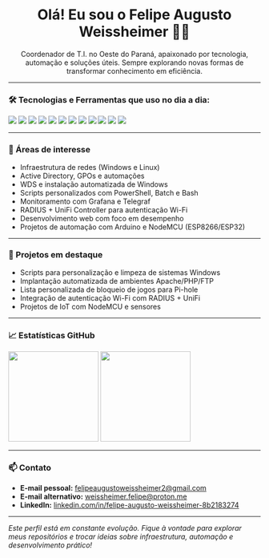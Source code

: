 <!-- Perfil README - Felipe Augusto Weissheimer -->

<h1 align="center">Olá! Eu sou o Felipe Augusto Weissheimer 👨‍💻</h1>

<p align="center">
Coordenador de T.I. no Oeste do Paraná, apaixonado por tecnologia, automação e soluções úteis.  
Sempre explorando novas formas de transformar conhecimento em eficiência.
</p>

---

### 🛠️ Tecnologias e Ferramentas que uso no dia a dia:

<p align="left">
  <img src="https://img.shields.io/badge/-Linux-%23007ACC?style=flat&logo=linux&logoColor=white" />
  <img src="https://img.shields.io/badge/-Windows_Server-%230078D7?style=flat&logo=windows&logoColor=white" />
  <img src="https://img.shields.io/badge/-Active_Directory-%23007ACC?style=flat&logo=microsoft&logoColor=white" />
  <img src="https://img.shields.io/badge/-Grafana-%23F46800?style=flat&logo=grafana&logoColor=white" />
  <img src="https://img.shields.io/badge/-Apache-%23D22128?style=flat&logo=apache&logoColor=white" />
  <img src="https://img.shields.io/badge/-PHP-%23777BB4?style=flat&logo=php&logoColor=white" />
  <img src="https://img.shields.io/badge/-PowerShell-%2351A2F1?style=flat&logo=powershell&logoColor=white" />
  <img src="https://img.shields.io/badge/-Bash-%234EAA25?style=flat&logo=gnu-bash&logoColor=white" />
  <img src="https://img.shields.io/badge/-Batch_Scripting-%23000000?style=flat&logo=windows-terminal&logoColor=white" />
  <img src="https://img.shields.io/badge/-Pi--hole-%23F60D1A?style=flat&logo=pi-hole&logoColor=white" />
  <img src="https://img.shields.io/badge/-NodeMCU/ESP8266-%23000000?style=flat&logo=esphome&logoColor=white" />
  <img src="https://img.shields.io/badge/-Arduino-%2300979D?style=flat&logo=arduino&logoColor=white" />
</p>

---

### 📌 Áreas de interesse

- Infraestrutura de redes (Windows e Linux)
- Active Directory, GPOs e automações
- WDS e instalação automatizada de Windows
- Scripts personalizados com PowerShell, Batch e Bash
- Monitoramento com Grafana e Telegraf
- RADIUS + UniFi Controller para autenticação Wi-Fi
- Desenvolvimento web com foco em desempenho
- Projetos de automação com Arduino e NodeMCU (ESP8266/ESP32)

---

### 🚀 Projetos em destaque

- Scripts para personalização e limpeza de sistemas Windows
- Implantação automatizada de ambientes Apache/PHP/FTP
- Lista personalizada de bloqueio de jogos para Pi-hole
- Integração de autenticação Wi-Fi com RADIUS + UniFi
- Projetos de IoT com NodeMCU e sensores

---

### 📈 Estatísticas GitHub

<p align="left">
  <img height="180em" src="https://github-readme-stats.vercel.app/api?username=felipeaugustoweissheimer&show_icons=true&hide_title=false&hide=issues&include_all_commits=true&count_private=true&theme=default" />
  <img height="180em" src="https://github-readme-stats.vercel.app/api/top-langs/?username=felipeaugustoweissheimer&layout=compact&langs_count=10&theme=default" />
</p>

---

### 📫 Contato

- **E-mail pessoal:** [felipeaugustoweissheimer2@gmail.com](mailto:felipeaugustoweissheimer2@gmail.com)  
- **E-mail alternativo:** [weissheimer.felipe@proton.me](mailto:weissheimer.felipe@proton.me)  
- **LinkedIn:** [linkedin.com/in/felipe-augusto-weissheimer-8b2183274](https://www.linkedin.com/in/felipe-augusto-weissheimer-8b2183274/)

---

*Este perfil está em constante evolução. Fique à vontade para explorar meus repositórios e trocar ideias sobre infraestrutura, automação e desenvolvimento prático!*
